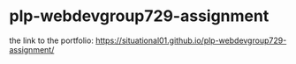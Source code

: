 # plp-webdevgroup729-assignment

the link to the portfolio: https://situational01.github.io/plp-webdevgroup729-assignment/
